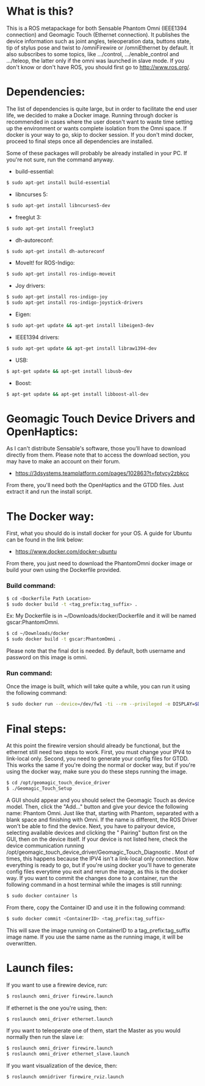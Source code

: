 # What is this?
This is a ROS metapackage for both Sensable Phantom Omni (IEEE1394 connection) 
and Geomagic Touch (Ethernet connection). It publishes the device information 
such as joint angles, teleoperation data, buttons state, tip of stylus pose and 
twist to /omniFirewire or /omniEthernet by default. It also subscribes to some
topics, like .../control, .../enable_control and .../teleop, the latter only if 
the omni was launched in slave mode. If you don't know or don't have ROS, you
should first go to http://www.ros.org/.

# Dependencies:
The list of dependencies is quite large, but in order to facilitate the end user
life, we decided to make a Docker image. Running through docker is recommended
in cases where the user doesn't want to waste time setting up the environment or
wants complete isolation from the Omni space. If docker is your way to go, skip 
to docker session. If you don't mind docker, proceed to final steps once all
dependencies are installed.

Some of these packages will probably be already installed in your PC. If you're
not sure, run the command anyway.

- build-essential:
```sh 
$ sudo apt-get install build-essential 
```

- libncurses 5:
```sh
$ sudo apt-get install libncurses5-dev
```

- freeglut 3:
```sh
$ sudo apt-get install freeglut3
```

- dh-autoreconf:
```sh
$ sudo apt-get install dh-autoreconf
```

- MoveIt! for ROS-Indigo:
```sh
$ sudo apt-get install ros-indigo-moveit
```

- Joy drivers:
```sh 
$ sudo apt-get install ros-indigo-joy 
$ sudo apt-get install ros-indigo-joystick-drivers 
```

- Eigen:
```sh 
$ sudo apt-get update && apt-get install libeigen3-dev 
```

- IEEE1394 drivers:
```sh 
$ sudo apt-get update && apt-get install libraw1394-dev
```

- USB:
```sh 
$ apt-get update && apt-get install libusb-dev 
```

- Boost:
```sh 
$ apt-get update && apt-get install libboost-all-dev 
``` 

# Geomagic Touch Device Drivers and OpenHaptics:
As I can't distribute Sensable's software, those you'll have to download directly
from them. Please note that to access the download section, you may have to make
an account on their forum.

- https://3dsystems.teamplatform.com/pages/102863?t=fptvcy2zbkcc

From there, you'll need both the OpenHaptics and the GTDD files. Just extract it
and run the install script.

# The Docker way:
First, what you should do is install docker for your OS. A guide for Ubuntu 
can be found in the link below:

- https://www.docker.com/docker-ubuntu

From there, you just need to download the PhantomOmni docker image or build your
own using the Dockerfile provided.
### Build command:
```sh 
$ cd <Dockerfile Path Location>
$ sudo docker build -t <tag_prefix:tag_suffix> .
```
Ex: My Dockerfile is in ~/Downloads/docker/Dockerfile and it will be named 
gscar:PhantomOmni.
```sh 
$ cd ~/Downloads/docker
$ sudo docker build -t gscar:PhantomOmni .
```
Please note that the final dot is needed.
By default, both username and password on this image is omni.

### Run command:
Once the image is built, which will take quite a while, you can run it using the
following command:
```sh 
$ sudo docker run --device=/dev/fw1 -ti --rm --privileged -e DISPLAY=$DISPLAY -v /tmp/.X11-unix:/tmp/.X11-unix -ti --device=/dev/bus/usb/001/005 --net=host gscar:PhantomOmni
```

# Final steps:
At this point the firewire version should already be functional, but the 
ethernet still need two steps to work. First, you must change your IPV4 to
link-local only. 
Second, you need to generate your config files for GTDD. This 
works the same if you're doing the normal or docker way, but if you're using the 
docker way, make sure you do these steps running the image.
```sh 
$ cd /opt/geomagic_touch_device_driver
$ ./Geomagic_Touch_Setup 
```
A GUI should appear and you should select the Geomagic Touch as device model.
Then, click the "Add..." button and give your device the following name: Phantom
Omni. Just like that, starting with Phantom, separated with a blank space and 
finishing with Omni. If the name is different, the ROS Driver won't be able to 
find the device. Next, you have to pairyour device, selecting available devices
and clicking the " Pairing" button first on the GUI, then on the device itself. 
If your device is not listed here, check the device communication running 
/opt/geomagic_touch_device_driver/Geomagic_Touch_Diagnostic . Most of times, this happens because the IPV4 isn't
a link-local only connection. Now everything is ready to go, but if you're using
docker you'll have to generate config files everytime you exit and rerun the 
image, as this is the docker way. If you want to commit the changes done to a 
container, run the following command in a host terminal while the images is 
still running:
```sh 
$ sudo docker container ls 
```
From there, copy the Container ID and use it in the following command:
```sh 
$ sudo docker commit <ContainerID> <tag_prefix:tag_suffix>
```
This will save the image running on ContainerID to a tag_prefix:tag_suffix image
name. If you use the same name as the running image, it will be overwritten.

# Launch files:
If you want to use a firewire device, run:
```sh 
$ roslaunch omni_driver firewire.launch
```
If ethernet is the one you're using, then:
```sh 
$ roslaunch omni_driver ethernet.launch
```
If you want to teleoperate one of them, start the Master as you would normally
then run the slave i.e:
```sh 
$ roslaunch omni_driver firewire.launch
$ roslaunch omni_driver ethernet_slave.launch
```
If you want visualization of the device, then:
```sh 
$ roslaunch omnidriver firewire_rviz.launch
```